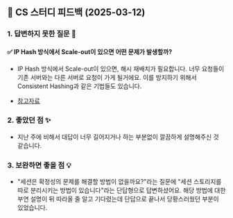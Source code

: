 ## 📌 CS 스터디 피드백 (2025-03-12)

### 1. 답변하지 못한 질문 📝

#### ✅ IP Hash 방식에서 Scale-out이 있으면 어떤 문제가 발생할까?
- IP Hash 방식에서 Scale-out이 있으면, 해시 재배치가 필요합니다. 너무 요청들이 기존 서버와는 다른 서버로 요청이 가게 될거에요.
  이를 방지하기 위해서 Consistent Hashing과 같은 기법들도 있습니다.

- [참고자료](https://www.haproxy.com/blog/client-ip-persistence-or-source-ip-hash-load-balancing)

### 2. 좋았던 점 ✨
- 지난 주에 비해서 대답이 너무 길어지거나 하는 부분없이 깔끔하게 설명해주신 것 같습니다.

### 3. 보완하면 좋을 점 💡
- "세션은 확정성의 문제를 해결할 방법이 없을까요?"라는 질문에 "세션 스토리지를 따로 분리시키는 방법이 있습니다"라는 단답형으로 답변하셨어요.
  해당 방법에 대한 부연 설명이 뒤 따라올 줄 알고 기다렸는데 단답으로 끝나서 당황스러웠던 부분이 있었습니다.